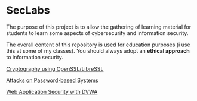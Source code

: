 # SecLabs

The purpose of this project is to allow the gathering of learning material for students to learn some aspects of cybersecurity and information security.

The overall content of this repository is used for education purposes (i use this at some of my classes). You should always adopt an **ethical approach** to information security.

[Cryptography using OpenSSL/LibreSSL](crypto/openssl.md)

[Attacks on Password-based Systems](passwords/passwords.md)

[Web Application Security with DVWA](appsecurity/dvwa.md)